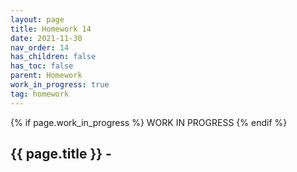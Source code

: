 ```yaml
---
layout: page
title: Homework 14
date: 2021-11-30
nav_order: 14
has_children: false
has_toc: false
parent: Homework
work_in_progress: true
tag: homework 
---
```


{% if page.work_in_progress %}
    WORK IN PROGRESS
{% endif %}

## {{ page.title }} -